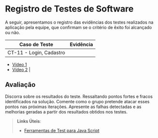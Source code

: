 # Registro de Testes de Software

A seguir, apresentamos o registro das evidências dos testes realizados na aplicação pela equipe, que confirmam se o critério de êxito foi alcançado ou não.

| Caso de Teste                   | Evidência |
|-----------------------------|-----------|
| CT-11 - Login, Cadastro     | 
- [Vídeo 1](https://www.youtube.com/embed/8Hyh923iCoQ?si=7ELGPodV6Gs24zMi) 
- [Vídeo 2](https://www.youtube.com/embed/cAc-FRB0LT8?si=pOKAe8takrv2sF1r) |





## Avaliação

Discorra sobre os resultados do teste. Ressaltando pontos fortes e fracos identificados na solução. Comente como o grupo pretende atacar esses pontos nas próximas iterações. Apresente as falhas detectadas e as melhorias geradas a partir dos resultados obtidos nos testes.

> **Links Úteis**:
> - [Ferramentas de Test para Java Script](https://geekflare.com/javascript-unit-testing/)
